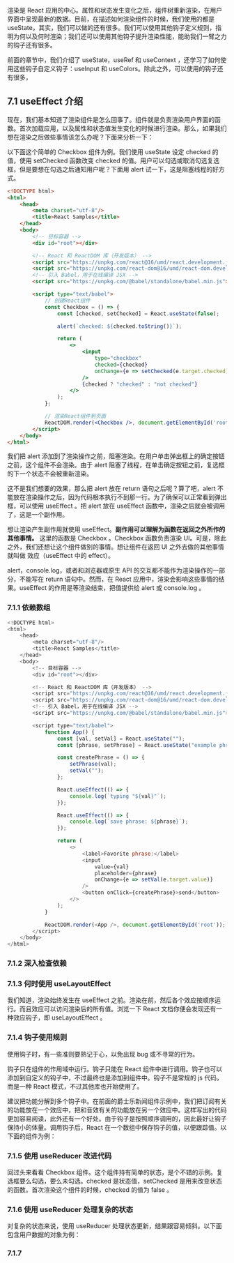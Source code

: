渲染是 React 应用的中心。属性和状态发生变化之后，组件树重新渲染，在用户界面中呈现最新的数据。目前，在描述如何渲染组件的时候，我们使用的都是 useState。其实，我们可以做的还有很多。我们可以使用其他钩子定义规则，指明为何以及何时渲染；我们还可以使用其他钩子提升渲染性能，能助我们一臂之力的钩子还有很多。

前面的章节中，我们介绍了 useState，useRef 和 useContext ，还学习了如何使用这些钩子自定义钩子：useInput 和 useColors。除此之外，可以使用的钩子还有很多，
## 7.1 useEffect 介绍

现在，我们基本知道了渲染组件是怎么回事了。组件就是负责渲染用户界面的函数。首次加载应用，以及属性和状态值发生变化的时候进行渲染。那么，如果我们想在渲染之后做些事情该怎么办呢？下面来分析一下：

以下面这个简单的 Checkbox 组件为例。我们使用 useState 设定 checked 的值，使用 setChecked 函数改变 checked 的值。用户可以勾选或取消勾选复选框，但是要想在勾选之后通知用户呢？下面用 alert 试一下，这是阻塞线程的好方式。

```html
<!DOCTYPE html>
<html>
    <head>
        <meta charset="utf-8"/>
        <title>React Samples</title>
    </head>
    <body>
        <!-- 目标容器 -->
        <div id="root"></div>

        <!-- React 和 ReactDOM 库（开发版本） -->
        <script src="https://unpkg.com/react@16/umd/react.development.js"></script>
        <script src="https://unpkg.com/react-dom@16/umd/react-dom.development.js"></script>
        <!-- 引入 Babel，用于在线编译 JSX -->
        <script src="https://unpkg.com/@babel/standalone/babel.min.js"></script>

        <script type="text/babel">
            // 创建React组件
            const Checkbox = () => {
                const [checked, setChecked] = React.useState(false);

                alert(`checked: ${checked.toString()}`);

                return (
                    <>
                        <input
                            type="checkbox"
                            checked={checked}
                            onChange={e => setChecked(e.target.checked)}
                        />
                        {checked ? "checked" : "not checked"}
                    </>
                );
            };

            // 渲染React组件到页面
            ReactDOM.render(<Checkbox />, document.getElementById('root'));
        </script>
    </body>
</html>
```

我们把 alert 添加到了渲染操作之前，阻塞渲染。在用户单击弹出框上的确定按钮之前，这个组件不会渲染。由于 alert 阻塞了线程，在单击确定按钮之前，复选框的下一个状态不会被重新渲染。

这不是我们想要的效果，那么把 alert 放在 return 语句之后呢？算了吧，alert 不能放在渲染操作之后，因为代码根本执行不到那一行。为了确保可以正常看到弹出框，可以使用 useEffect 。把 alert 放在 useEffect 函数中，渲染之后就会被调用了，这是一个副作用。

想让渲染产生副作用就使用 useEffect。**副作用可以理解为函数在返回之外所作的其他事情。** 这里的函数是 Checkbox 。Checkbox 函数负责渲染 UI。可是，除此之外，我们还想让这个组件做别的事情。想让组件在返回 UI 之外去做的其他事情就叫做 效应（useEffect 中的 effect）。

alert，console.log，或者和浏览器或原生 API 的交互都不能作为渲染操作的一部分，不能写在 return 语句中。然而，在 React 应用中，渲染会影响这些事情的结果。useEffect 的作用是等渲染结束，把值提供给 alert 或 console.log 。






### 7.1.1 依赖数组

```js
<!DOCTYPE html>
<html>
    <head>
        <meta charset="utf-8"/>
        <title>React Samples</title>
    </head>
    <body>
        <!-- 目标容器 -->
        <div id="root"></div>

        <!-- React 和 ReactDOM 库（开发版本） -->
        <script src="https://unpkg.com/react@16/umd/react.development.js"></script>
        <script src="https://unpkg.com/react-dom@16/umd/react-dom.development.js"></script>
        <!-- 引入 Babel，用于在线编译 JSX -->
        <script src="https://unpkg.com/@babel/standalone/babel.min.js"></script>

        <script type="text/babel">
            function App() {
                const [val, setVal] = React.useState("");
                const [phrase, setPhrase] = React.useState("example phrase");

                const createPhrase = () => {
                    setPhrase(val);
                    setVal("");
                };

                React.useEffect(() => {
                    console.log(`typing "${val}"`);
                });

                React.useEffect(() => {
                    console.log(`save phrase: ${phrase}`);
                });

                return (
                    <>
                        <label>Favorite phrase:</label>
                        <input 
                            value={val}
                            placeholder={phrase}
                            onChange={e => setVal(e.target.value)}
                        />
                        <button onClick={createPhrase}>send</button>
                    </>
                );
            }

            ReactDOM.render(<App />, document.getElementById('root'));
        </script>
    </body>
</html>
```


### 7.1.2 深入检查依赖


### 7.1.3 何时使用 useLayoutEffect

我们知道，渲染始终发生在 useEffect 之前。渲染在前，然后各个效应按顺序运行。而且效应可以访问渲染后的所有值。浏览一下 React 文档你便会发现还有一种效应钩子，即 useLayoutEffect 。

### 7.1.4 钩子使用规则

使用钩子时，有一些准则要熟记于心，以免出现 bug 或不寻常的行为。

钩子只在组件的作用域中运行。钩子只能在 React 组件中进行调用。钩子也可以添加到自定义的钩子中，不过最终也是添加到组件中。钩子不是常规的 js 代码，而是一种 React 模式，不过其他库也开始使用了。

建议把功能分解到多个钩子中。在前面的爵士乐新闻组件示例中，我们把订阅有关的功能放在一个效应中，把和音效有关的功能放在另一个效应中。这样写出的代码更加容易阅读，此外还有一个好处。由于钩子是按照顺序调用的，因此最好让钩子保持小的体量。调用钩子后，React 在一个数组中保存钩子的值，以便跟踪值。以下面的组件为例：


### 7.1.5 使用 useReducer 改进代码

回过头来看看 Checkbox 组件。这个组件持有简单的状态，是个不错的示例。复选框要么勾选，要么未勾选。checked 是状态值，setChecked 是用来改变状态的函数。首次渲染这个组件的时候，checked 的值为 false 。


### 7.1.6 使用 useReducer 处理复杂的状态

对复杂的状态来说，使用 useReducer 处理状态更新，结果跟容易倾斜。以下面包含用户数据的对象为例：



### 7.1.7








